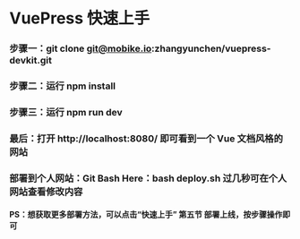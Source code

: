 # VuePress 快速上手

### 步骤一：git clone git@mobike.io:zhangyunchen/vuepress-devkit.git

### 步骤二：运行 npm install

### 步骤三：运行 npm run dev

### 最后：打开 http://localhost:8080/ 即可看到一个 Vue 文档风格的网站

### 部署到个人网站：Git Bash Here：bash deploy.sh  过几秒可在个人网站查看修改内容 

#### PS：想获取更多部署方法，可以点击“快速上手” 第五节 部署上线，按步骤操作即可